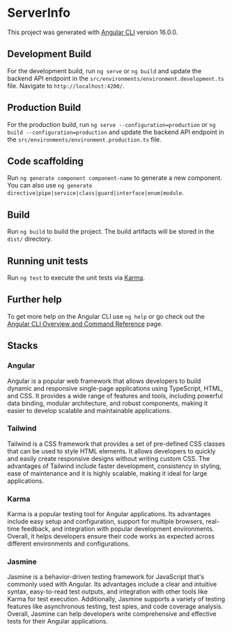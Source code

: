 # ServerInfo

This project was generated with [Angular CLI](https://github.com/angular/angular-cli) version 16.0.0.

## Development Build

For the development build, run `ng serve` or `ng build` and update the backend API endpoint in the `src/environments/environment.development.ts` file. Navigate to `http://localhost:4200/`.

## Production Build

For the production build, run `ng serve --configuration=production` or `ng build --configuration=production` and update the backend API endpoint in the `src/environments/environment.production.ts` file.


## Code scaffolding

Run `ng generate component component-name` to generate a new component. You can also use `ng generate directive|pipe|service|class|guard|interface|enum|module`.

## Build

Run `ng build` to build the project. The build artifacts will be stored in the `dist/` directory.

## Running unit tests

Run `ng test` to execute the unit tests via [Karma](https://karma-runner.github.io).


## Further help

To get more help on the Angular CLI use `ng help` or go check out the [Angular CLI Overview and Command Reference](https://angular.io/cli) page.

## Stacks

### Angular

Angular is a popular web framework that allows developers to build dynamic and responsive single-page applications using TypeScript, HTML, and CSS. It provides a wide range of features and tools, including powerful data binding, modular architecture, and robust components, making it easier to develop scalable and maintainable applications.

### Tailwind

Tailwind is a CSS framework that provides a set of pre-defined CSS classes that can be used to style HTML elements. It allows developers to quickly and easily create responsive designs without writing custom CSS. The advantages of Tailwind include faster development, consistency in styling, ease of maintenance and it is highly scalable, making it ideal for large applications.

### Karma

Karma is a popular testing tool for Angular applications. Its advantages include easy setup and configuration, support for multiple browsers, real-time feedback, and integration with popular development environments. Overall, it helps developers ensure their code works as expected across different environments and configurations.

### Jasmine

Jasmine is a behavior-driven testing framework for JavaScript that's commonly used with Angular. Its advantages include a clear and intuitive syntax, easy-to-read test outputs, and integration with other tools like Karma for test execution. Additionally, Jasmine supports a variety of testing features like asynchronous testing, test spies, and code coverage analysis. Overall, Jasmine can help developers write comprehensive and effective tests for their Angular applications.
